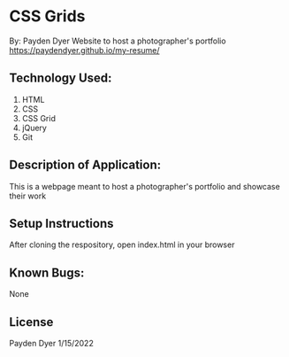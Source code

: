 # CSS Grids
By: Payden Dyer
Website to host a photographer's portfolio
https://paydendyer.github.io/my-resume/
## Technology Used:
1. HTML
2. CSS
3. CSS Grid
4. jQuery
5. Git

## Description of Application:
This is a webpage meant to host a photographer's portfolio and showcase their work

## Setup Instructions
After cloning the respository, open index.html in your browser

## Known Bugs:
None

## License
Payden Dyer 1/15/2022